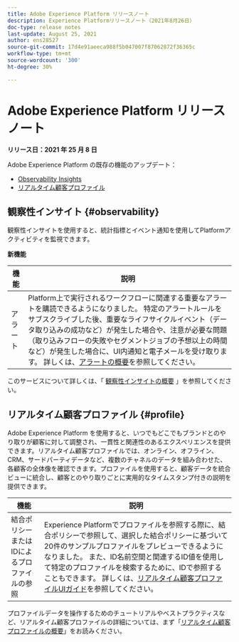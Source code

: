 ```yaml
---
title: Adobe Experience Platform リリースノート
description: Experience Platformリリースノート（2021年8月26日）
doc-type: release notes
last-update: August 25, 2021
author: ens28527
source-git-commit: 17d4e91aeeca988f5b047007f87062872f36365c
workflow-type: tm+mt
source-wordcount: '300'
ht-degree: 30%

---
```



# Adobe Experience Platform リリースノート

**リリース日：2021 年 25 月 8 日**

Adobe Experience Platform の既存の機能のアップデート：

- [Observability Insights](#observability)
- [リアルタイム顧客プロファイル](#profile)

## 観察性インサイト {#observability}

観察性インサイトを使用すると、統計指標とイベント通知を使用してPlatformアクティビティを監視できます。

**新機能**

| 機能 | 説明 |
| --- | --- |
| アラート | Platform上で実行されるワークフローに関連する重要なアラートを購読できるようになりました。 特定のアラートルールをサブスクライブした後、重要なライフサイクルイベント（データ取り込みの成功など）が発生した場合や、注意が必要な問題（取り込みフローの失敗やセグメントジョブの予想以上の時間など）が発生した場合に、UI内通知と電子メールを受け取ります。 詳しくは、[アラートの概要](../../observability/alerts/overview.md)を参照してください。 |

このサービスについて詳しくは、「 [観察性インサイトの概要](../../observability/home.md) 」を参照してください。

## リアルタイム顧客プロファイル {#profile}

Adobe Experience Platform を使用すると、いつでもどこでもブランドとのやり取りが顧客に対して調整され、一貫性と関連性のあるエクスペリエンスを提供できます。リアルタイム顧客プロファイルでは、オンライン、オフライン、CRM、サードパーティデータなど、複数のチャネルのデータを組み合わせた、各顧客の全体像を確認できます。プロファイルを使用すると、顧客データを統合ビューに統合し、顧客とのやり取りごとに実用的なタイムスタンプ付きの説明を提供できます。

| 機能 | 説明 |
| ------- | ----------- |
| 結合ポリシーまたはIDによるプロファイルの参照 | Experience Platformでプロファイルを参照する際に、結合ポリシーで参照して、選択した結合ポリシーに基づいて20件のサンプルプロファイルをプレビューできるようになりました。 また、ID名前空間と関連するID値を使用して特定のプロファイルを検索するために、IDで参照することもできます。 詳しくは、[リアルタイム顧客プロファイルUIガイド](../../profile/ui/user-guide.md)を参照してください。 |

プロファイルデータを操作するためのチュートリアルやベストプラクティスなど、リアルタイム顧客プロファイルの詳細については、まず「[リアルタイム顧客プロファイルの概要](../../profile/home.md)」をお読みください。
